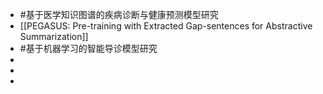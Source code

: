 - #基于医学知识图谱的疾病诊断与健康预测模型研究
- [[PEGASUS: Pre-training with Extracted Gap-sentences for Abstractive Summarization]]
- #基于机器学习的智能导诊模型研究
-
-
-